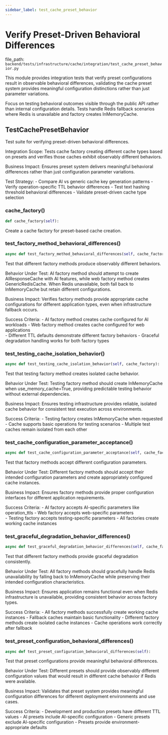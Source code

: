 ```yaml
---
sidebar_label: test_cache_preset_behavior
---
```


# Verify Preset-Driven Behavioral Differences

  file_path: `backend/tests/infrastructure/cache/integration/test_cache_preset_behavior.py`

This module provides integration tests that verify preset configurations result in
observable behavioral differences, validating the cache preset system provides
meaningful configuration distinctions rather than just parameter variations.

Focus on testing behavioral outcomes visible through the public API rather than
internal configuration details. Tests handle Redis fallback scenarios where
Redis is unavailable and factory creates InMemoryCache.

## TestCachePresetBehavior

Test suite for verifying preset-driven behavioral differences.

Integration Scope:
    Tests cache factory creating different cache types based on presets
    and verifies those caches exhibit observably different behaviors.

Business Impact:
    Ensures preset system delivers meaningful behavioral differences
    rather than just configuration parameter variations.

Test Strategy:
    - Compare AI vs generic cache key generation patterns
    - Verify operation-specific TTL behavior differences
    - Test text hashing threshold behavioral differences
    - Validate preset-driven cache type selection

### cache_factory()

```python
def cache_factory(self):
```

Create a cache factory for preset-based cache creation.

### test_factory_method_behavioral_differences()

```python
async def test_factory_method_behavioral_differences(self, cache_factory):
```

Test that different factory methods produce observably different behaviors.

Behavior Under Test:
    AI factory method should attempt to create AIResponseCache with AI features,
    while web factory method creates GenericRedisCache. When Redis unavailable,
    both fall back to InMemoryCache but retain different configurations.

Business Impact:
    Verifies factory methods provide appropriate cache configurations
    for different application types, even when infrastructure fallback occurs.

Success Criteria:
    - AI factory method creates cache configured for AI workloads
    - Web factory method creates cache configured for web applications  
    - Different TTL defaults demonstrate different factory behaviors
    - Graceful degradation handling works for both factory types

### test_testing_cache_isolation_behavior()

```python
async def test_testing_cache_isolation_behavior(self, cache_factory):
```

Test that testing factory method creates isolated cache behavior.

Behavior Under Test:
    Testing factory method should create InMemoryCache when use_memory_cache=True,
    providing predictable testing behavior without external dependencies.

Business Impact:
    Ensures testing infrastructure provides reliable, isolated cache
    behavior for consistent test execution across environments.

Success Criteria:
    - Testing factory creates InMemoryCache when requested
    - Cache supports basic operations for testing scenarios
    - Multiple test caches remain isolated from each other

### test_cache_configuration_parameter_acceptance()

```python
async def test_cache_configuration_parameter_acceptance(self, cache_factory):
```

Test that factory methods accept different configuration parameters.

Behavior Under Test:
    Different factory methods should accept their intended configuration
    parameters and create appropriately configured cache instances.

Business Impact:
    Ensures factory methods provide proper configuration interfaces
    for different application requirements.

Success Criteria:
    - AI factory accepts AI-specific parameters like operation_ttls
    - Web factory accepts web-specific parameters  
    - Testing factory accepts testing-specific parameters
    - All factories create working cache instances

### test_graceful_degradation_behavior_differences()

```python
async def test_graceful_degradation_behavior_differences(self, cache_factory):
```

Test that different factory methods provide graceful degradation consistently.

Behavior Under Test:
    All factory methods should gracefully handle Redis unavailability
    by falling back to InMemoryCache while preserving their intended
    configuration characteristics.

Business Impact:
    Ensures application remains functional even when Redis infrastructure
    is unavailable, providing consistent behavior across factory types.

Success Criteria:
    - All factory methods successfully create working cache instances
    - Fallback caches maintain basic functionality
    - Different factory methods create isolated cache instances
    - Cache operations work correctly after fallback

### test_preset_configuration_behavioral_differences()

```python
async def test_preset_configuration_behavioral_differences(self):
```

Test that preset configurations provide meaningful behavioral differences.

Behavior Under Test:
    Different presets should provide observably different configuration
    values that would result in different cache behavior if Redis were available.

Business Impact:
    Validates that preset system provides meaningful configuration
    differences for different deployment environments and use cases.

Success Criteria:
    - Development and production presets have different TTL values
    - AI presets include AI-specific configuration
    - Generic presets exclude AI-specific configuration
    - Presets provide environment-appropriate defaults
